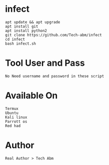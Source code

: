 # infect
```
apt update && apt upgrade 
apt install git 
apt install python2 
git clone https://github.com/Tech-abm/infect
cd infect 
bash infect.sh
```
# Tool User and Pass 
```
No Need username and password in these script 
```
# Available On 
```
Termux 
Ubuntu 
Kali linux 
Parrott os
Red had
```
# Author 
```
Real Author > Tech Abm
```
